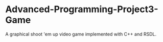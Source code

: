 # Advanced-Programming-Project3-Game
A graphical shoot 'em up video game implemented with C++ and RSDL.
